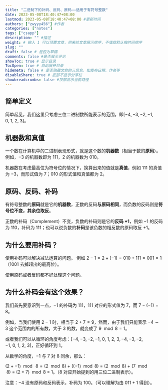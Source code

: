 ```yaml
---
title: "二进制下的补码、反码、原码——适用于有符号整数"
date: 2023-05-08T18:40:47+08:00
lastmod: 2023-05-08T18:40:47+08:00 #更新时间
authors: ["zwyyy456"] #作者
categories: ["notes"]
tags: ["csapp"]
description: "" #描述
weight: # 输入 1 可以顶置文章，用来给文章展示排序，不填就默认按时间排序
slug: ""
draft: false # 是否为草稿
comments: false #是否展示评论
showToc: true # 显示目录
TocOpen: true # 自动展开目录
hidemeta: false # 是否隐藏文章的元信息，如发布日期、作者等
disableShare: true # 底部不显示分享栏
showbreadcrumbs: false #顶部显示当前路径
---
```

## 简单定义
简单起见，我们这里只考虑三位二进制数所能表示的范围，即$[-4, -3, -2, -1, 0,\ 1,\ 2,\ 3]$。
## 机器数和真值
一个数在计算机中的二进制表现形式，就是这个数的**机器数**（相当于数的**原码**）。
例如，$-3$ 的机器数即为 $111$，$2$ 的机器数为 $010$。

机器数在考虑最高位为符号位的情况下，换算出来的值就是**真值**，例如 $111$ 的真值为 $-3$，而形式值为 $7$；$010$ 的形式值和真值都为 $2$。

## 原码、反码、补码
有符号整数的**原码**就是它的**机器数**，正数的反码**与原码相同**，而负数的反码则是**符号位不变，其余位取反**。

正数的补码（Complement）不变，负数的补码则是它的**反码 $+1$**，例如 $-1$ 的反码为 $110$，补码为 $111$；也可以说负数的**补码**是该负数的相反数的原码取反 $+1$。

## 为什么要用补码？

使用补码可以解决减法运算的问题。
例如 $2 - 1 = 2 + (-1) = 010 + 111 = 001 = 1$ （$1001$ 去掉超出的最高位）。

使用原码或者反码都不好处理这个问题。

## 为什么补码会有这个效果？
我们首先要意识到一点，$-1$ 的补码为 $111$，$111$ 对应的形式值为 $7$，而 $7 - (-1) = 8$。

例如，当我们使用 $2 - 1$ 时，相当于 $2 + 7 = 9$，然而，由于我们只能表示 $-4 \sim 3$ 这个范围内的所有数，大于 3 的数，就变成了 $9\mod 8 = 1$。

或者我们可以从循环的角度考虑：$[-4, -3, -2, -1,\ 0, \ 1,\ 2,\ 3,-4,-3,-2,-1,\ 0,\ 1,\ 2,\ 3]$，正好循环到 $1$。

从数学的角度，$-1$ 与 $7$ 对 $8$ 同余，那么：

$(2 + -1)\mod\ 8 = (2\mod 8)\ +\ ((-1)\mod 8)\ =\ (2\mod8)\ +\ (7\mod 8)\ =\ (2+7)\mod 8\ =\ 1$。（$8$ 对应开始提到的用三位二进制表示）。

注意：$-4$ 没有原码和反码表示，补码为 $100$。（可以理解为由 $011 + 1$ 得到）。





